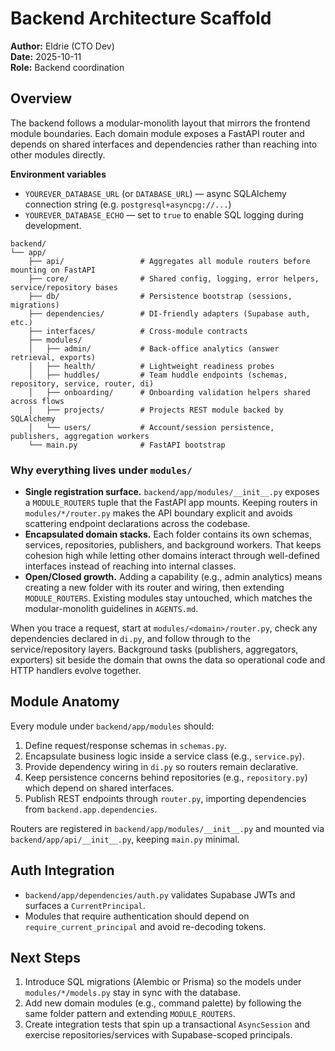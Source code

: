 # Backend Architecture Scaffold

**Author:** Eldrie (CTO Dev)  
**Date:** 2025-10-11  
**Role:** Backend coordination

## Overview
The backend follows a modular-monolith layout that mirrors the frontend module boundaries. Each domain module exposes a FastAPI router and depends on shared interfaces and dependencies rather than reaching into other modules directly.

**Environment variables**
- `YOUREVER_DATABASE_URL` (or `DATABASE_URL`) — async SQLAlchemy connection string (e.g. `postgresql+asyncpg://...`)
- `YOUREVER_DATABASE_ECHO` — set to `true` to enable SQL logging during development.

```
backend/
└── app/
    ├── api/                 # Aggregates all module routers before mounting on FastAPI
    ├── core/                # Shared config, logging, error helpers, service/repository bases
    ├── db/                  # Persistence bootstrap (sessions, migrations)
    ├── dependencies/        # DI-friendly adapters (Supabase auth, etc.)
    ├── interfaces/          # Cross-module contracts
    ├── modules/
    │   ├── admin/           # Back-office analytics (answer retrieval, exports)
    │   ├── health/          # Lightweight readiness probes
    │   ├── huddles/         # Team huddle endpoints (schemas, repository, service, router, di)
    │   ├── onboarding/      # Onboarding validation helpers shared across flows
    │   ├── projects/        # Projects REST module backed by SQLAlchemy
    │   └── users/           # Account/session persistence, publishers, aggregation workers
    └── main.py              # FastAPI bootstrap
```

### Why everything lives under `modules/`

- **Single registration surface.** `backend/app/modules/__init__.py` exposes a `MODULE_ROUTERS` tuple that the FastAPI app mounts. Keeping routers in `modules/*/router.py` makes the API boundary explicit and avoids scattering endpoint declarations across the codebase.
- **Encapsulated domain stacks.** Each folder contains its own schemas, services, repositories, publishers, and background workers. That keeps cohesion high while letting other domains interact through well-defined interfaces instead of reaching into internal classes.
- **Open/Closed growth.** Adding a capability (e.g., admin analytics) means creating a new folder with its router and wiring, then extending `MODULE_ROUTERS`. Existing modules stay untouched, which matches the modular-monolith guidelines in `AGENTS.md`.

When you trace a request, start at `modules/<domain>/router.py`, check any dependencies declared in `di.py`, and follow through to the service/repository layers. Background tasks (publishers, aggregators, exporters) sit beside the domain that owns the data so operational code and HTTP handlers evolve together.

## Module Anatomy
Every module under `backend/app/modules` should:

1. Define request/response schemas in `schemas.py`.
2. Encapsulate business logic inside a service class (e.g., `service.py`).
3. Provide dependency wiring in `di.py` so routers remain declarative.
4. Keep persistence concerns behind repositories (e.g., `repository.py`) which depend on shared interfaces.
5. Publish REST endpoints through `router.py`, importing dependencies from `backend.app.dependencies`.

Routers are registered in `backend/app/modules/__init__.py` and mounted via `backend/app/api/__init__.py`, keeping `main.py` minimal.

## Auth Integration
- `backend/app/dependencies/auth.py` validates Supabase JWTs and surfaces a `CurrentPrincipal`.
- Modules that require authentication should depend on `require_current_principal` and avoid re-decoding tokens.

## Next Steps
1. Introduce SQL migrations (Alembic or Prisma) so the models under `modules/*/models.py` stay in sync with the database.
2. Add new domain modules (e.g., command palette) by following the same folder pattern and extending `MODULE_ROUTERS`.
3. Create integration tests that spin up a transactional `AsyncSession` and exercise repositories/services with Supabase-scoped principals.

